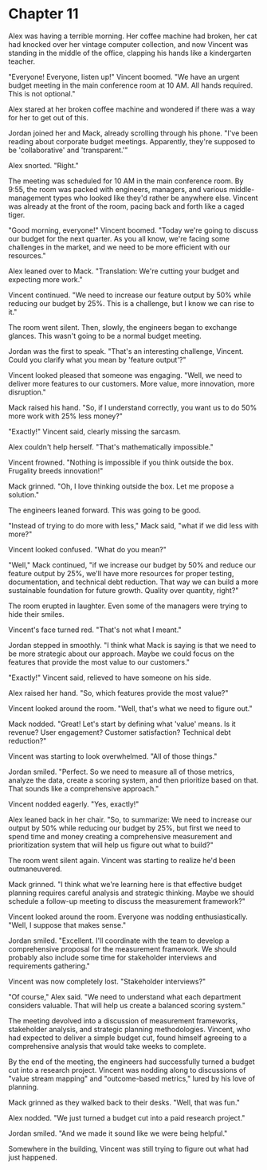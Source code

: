 # Chapter 11

Alex was having a terrible morning. Her coffee machine had broken, her cat had knocked over her vintage computer collection, and now Vincent was standing in the middle of the office, clapping his hands like a kindergarten teacher.

"Everyone! Everyone, listen up!" Vincent boomed. "We have an urgent budget meeting in the main conference room at 10 AM. All hands required. This is not optional."

Alex stared at her broken coffee machine and wondered if there was a way for her to get out of this.

Jordan joined her and Mack, already scrolling through his phone. "I've been reading about corporate budget meetings. Apparently, they're supposed to be 'collaborative' and 'transparent.'"

Alex snorted. "Right."

The meeting was scheduled for 10 AM in the main conference room. By 9:55, the room was packed with engineers, managers, and various middle-management types who looked like they'd rather be anywhere else. Vincent was already at the front of the room, pacing back and forth like a caged tiger.

"Good morning, everyone!" Vincent boomed. "Today we're going to discuss our budget for the next quarter. As you all know, we're facing some challenges in the market, and we need to be more efficient with our resources."

Alex leaned over to Mack. "Translation: We're cutting your budget and expecting more work."

Vincent continued. "We need to increase our feature output by 50% while reducing our budget by 25%. This is a challenge, but I know we can rise to it."

The room went silent. Then, slowly, the engineers began to exchange glances. This wasn't going to be a normal budget meeting.

Jordan was the first to speak. "That's an interesting challenge, Vincent. Could you clarify what you mean by 'feature output'?"

Vincent looked pleased that someone was engaging. "Well, we need to deliver more features to our customers. More value, more innovation, more disruption."

Mack raised his hand. "So, if I understand correctly, you want us to do 50% more work with 25% less money?"

"Exactly!" Vincent said, clearly missing the sarcasm.

Alex couldn't help herself. "That's mathematically impossible."

Vincent frowned. "Nothing is impossible if you think outside the box. Frugality breeds innovation!"

Mack grinned. "Oh, I love thinking outside the box. Let me propose a solution."

The engineers leaned forward. This was going to be good.

"Instead of trying to do more with less," Mack said, "what if we did less with more?"

Vincent looked confused. "What do you mean?"

"Well," Mack continued, "if we increase our budget by 50% and reduce our feature output by 25%, we'll have more resources for proper testing, documentation, and technical debt reduction. That way we can build a more sustainable foundation for future growth. Quality over quantity, right?"

The room erupted in laughter. Even some of the managers were trying to hide their smiles.

Vincent's face turned red. "That's not what I meant."

Jordan stepped in smoothly. "I think what Mack is saying is that we need to be more strategic about our approach. Maybe we could focus on the features that provide the most value to our customers."

"Exactly!" Vincent said, relieved to have someone on his side.

Alex raised her hand. "So, which features provide the most value?"

Vincent looked around the room. "Well, that's what we need to figure out."

Mack nodded. "Great! Let's start by defining what 'value' means. Is it revenue? User engagement? Customer satisfaction? Technical debt reduction?"

Vincent was starting to look overwhelmed. "All of those things."

Jordan smiled. "Perfect. So we need to measure all of those metrics, analyze the data, create a scoring system, and then prioritize based on that. That sounds like a comprehensive approach."

Vincent nodded eagerly. "Yes, exactly!"

Alex leaned back in her chair. "So, to summarize: We need to increase our output by 50% while reducing our budget by 25%, but first we need to spend time and money creating a comprehensive measurement and prioritization system that will help us figure out what to build?"

The room went silent again. Vincent was starting to realize he'd been outmaneuvered.

Mack grinned. "I think what we're learning here is that effective budget planning requires careful analysis and strategic thinking. Maybe we should schedule a follow-up meeting to discuss the measurement framework?"

Vincent looked around the room. Everyone was nodding enthusiastically. "Well, I suppose that makes sense."

Jordan smiled. "Excellent. I'll coordinate with the team to develop a comprehensive proposal for the measurement framework. We should probably also include some time for stakeholder interviews and requirements gathering."

Vincent was now completely lost. "Stakeholder interviews?"

"Of course," Alex said. "We need to understand what each department considers valuable. That will help us create a balanced scoring system."

The meeting devolved into a discussion of measurement frameworks, stakeholder analysis, and strategic planning methodologies. Vincent, who had expected to deliver a simple budget cut, found himself agreeing to a comprehensive analysis that would take weeks to complete.

By the end of the meeting, the engineers had successfully turned a budget cut into a research project. Vincent was nodding along to discussions of "value stream mapping" and "outcome-based metrics," lured by his love of planning.

Mack grinned as they walked back to their desks. "Well, that was fun."

Alex nodded. "We just turned a budget cut into a paid research project."

Jordan smiled. "And we made it sound like we were being helpful."

Somewhere in the building, Vincent was still trying to figure out what had just happened.